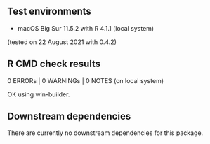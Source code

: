 ## Test environments
* macOS Big Sur 11.5.2 with R 4.1.1 (local system)

(tested on 22 August 2021 with 0.4.2)

## R CMD check results
0 ERRORs | 0 WARNINGs | 0 NOTES (on local system)

OK using win-builder.

## Downstream dependencies

There are currently no downstream dependencies for this package.